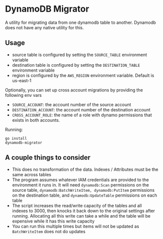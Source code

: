 # DynamoDB Migrator
A utility for migrating data from one dynamodb table to another. Dynamodb does not have any native utility for this.

## Usage
- source table is configured by setting the `SOURCE_TABLE` environment variable
- destination table is configured by setting the `DESTINATION_TABLE` environment variable
- region is configured by the `AWS_REGION` environment variable. Default is us-east-1

Optionally, you can set up cross account migrations by providing the following env vars
- `SOURCE_ACCOUNT`: the account number of the source account
- `DESTINATION_ACCOUNT`: the account number of the destination account
- `CROSS_ACCOUNT_ROLE`: the name of a role with dynamo permissions that exists in both accounts.

Running:
```
go install
dynamodb-migrator
```


## A couple things to consider
- This does no transformation of the data. Indexes / Attributes must be the same across tables
- The program assumes whatever IAM credentials are provided to the environment it runs in. It will need `dynamodb:Scan` permissions on the source table, `dynamodb:BatchWriteItem, dynamodb:PutItem` permissions on the destination table, and `dynamodb:UpdateTable` permissions on each table
- The script increases the read/write capacity of the tables and all indexes to 3000, then knocks it back down to the original settings after running. Allocating all this write can take a while and the table will be expensive while it has this write capacity
- You can run this multiple times but items will not be updated as `BatchWriteItem` does not do updates
